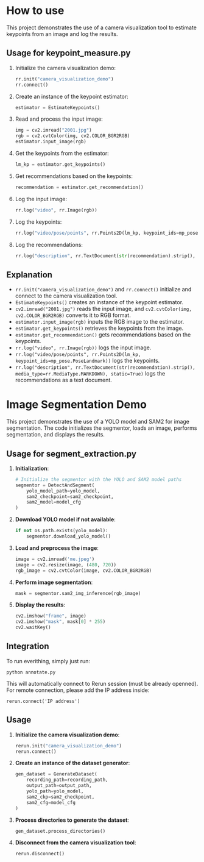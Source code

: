 # How to use
This project demonstrates the use of a camera visualization tool to estimate keypoints from an image and log the results.
## Usage for keypoint_measure.py

1. Initialize the camera visualization demo:
    ```python
    rr.init("camera_visualization_demo")
    rr.connect()
    ```

2. Create an instance of the keypoint estimator:
    ```python
    estimator = EstimateKeypoints()
    ```

3. Read and process the input image:
    ```python
    img = cv2.imread("2001.jpg")
    rgb = cv2.cvtColor(img, cv2.COLOR_BGR2RGB)
    estimator.input_image(rgb)
    ```

4. Get the keypoints from the estimator:
    ```python
    lm_kp = estimator.get_keypoints()
    ```

5. Get recommendations based on the keypoints:
    ```python
    recommendation = estimator.get_recommendation()
    ```

6. Log the input image:
    ```python
    rr.log("video", rr.Image(rgb))
    ```

7. Log the keypoints:
    ```python
    rr.log("video/pose/points", rr.Points2D(lm_kp, keypoint_ids=mp_pose.PoseLandmark))
    ```

8. Log the recommendations:
    ```python
    rr.log("description", rr.TextDocument(str(recommendation).strip(), media_type=rr.MediaType.MARKDOWN), static=True)
    ```

## Explanation

- `rr.init("camera_visualization_demo")` and `rr.connect()` initialize and connect to the camera visualization tool.
- `EstimateKeypoints()` creates an instance of the keypoint estimator.
- `cv2.imread("2001.jpg")` reads the input image, and `cv2.cvtColor(img, cv2.COLOR_BGR2RGB)` converts it to RGB format.
- `estimator.input_image(rgb)` inputs the RGB image to the estimator.
- `estimator.get_keypoints()` retrieves the keypoints from the image.
- `estimator.get_recommendation()` gets recommendations based on the keypoints.
- `rr.log("video", rr.Image(rgb))` logs the input image.
- `rr.log("video/pose/points", rr.Points2D(lm_kp, keypoint_ids=mp_pose.PoseLandmark))` logs the keypoints.
- `rr.log("description", rr.TextDocument(str(recommendation).strip(), media_type=rr.MediaType.MARKDOWN), static=True)` logs the recommendations as a text document.

# Image Segmentation Demo

This project demonstrates the use of a YOLO model and SAM2 for image segmentation. The code initializes the segmentor, loads an image, performs segmentation, and displays the results.

## Usage for segment_extraction.py

1. **Initialization**:
    ```python
    # Initialize the segmentor with the YOLO and SAM2 model paths
    segmentor = DetectAndSegment(
        yolo_model_path=yolo_model, 
        sam2_checkpoint=sam2_checkpoint, 
        sam2_model=model_cfg
    )
    ```

2. **Download YOLO model if not available**:
    ```python
    if not os.path.exists(yolo_model):
        segmentor.download_yolo_model()
    ```

3. **Load and preprocess the image**:
    ```python
    image = cv2.imread('me.jpeg')
    image = cv2.resize(image, (480, 720))
    rgb_image = cv2.cvtColor(image, cv2.COLOR_BGR2RGB)
    ```

4. **Perform image segmentation**:
    ```python
    mask = segmentor.sam2_img_inference(rgb_image)
    ```

5. **Display the results**:
    ```python
    cv2.imshow("frame", image)
    cv2.imshow("mask", mask[0] * 255)
    cv2.waitKey()
    ```
## Integration

To run everithing, simply just run: 

```
python annotate.py
```

This will automatically connect to Rerun session (must be already openned). For remote connection, please add the IP address inside:

```
rerun.connect('IP address')
```

## Usage

1. **Initialize the camera visualization demo**:
    ```python
    rerun.init("camera_visualization_demo")
    rerun.connect()
    ```

2. **Create an instance of the dataset generator**:
    ```python
    gen_dataset = GenerateDataset(
        recording_path=recording_path, 
        output_path=output_path,
        yolo_path=yolo_model,
        sam2_ckp=sam2_checkpoint,
        sam2_cfg=model_cfg
    )
    ```

3. **Process directories to generate the dataset**:
    ```python
    gen_dataset.process_directories()
    ```

4. **Disconnect from the camera visualization tool**:
    ```python
    rerun.disconnect()
    ```
